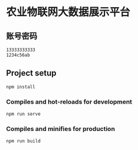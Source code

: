 # 农业物联网大数据展示平台

## 账号密码
```
13333333333
1234c56ab
```

## Project setup
```
npm install
```

### Compiles and hot-reloads for development
```
npm run serve
```

### Compiles and minifies for production
```
npm run build
```
